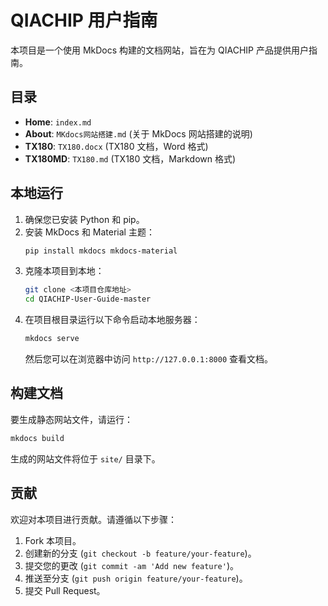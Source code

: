 # QIACHIP 用户指南

本项目是一个使用 MkDocs 构建的文档网站，旨在为 QIACHIP 产品提供用户指南。

## 目录

- **Home**: `index.md`
- **About**: `MKdocs网站搭建.md` (关于 MkDocs 网站搭建的说明)
- **TX180**: `TX180.docx` (TX180 文档，Word 格式)
- **TX180MD**: `TX180.md` (TX180 文档，Markdown 格式)

## 本地运行

1. 确保您已安装 Python 和 pip。
2. 安装 MkDocs 和 Material 主题：
   ```bash
   pip install mkdocs mkdocs-material
   ```
3. 克隆本项目到本地：
   ```bash
   git clone <本项目仓库地址>
   cd QIACHIP-User-Guide-master
   ```
4. 在项目根目录运行以下命令启动本地服务器：
   ```bash
   mkdocs serve
   ```
   然后您可以在浏览器中访问 `http://127.0.0.1:8000` 查看文档。

## 构建文档

要生成静态网站文件，请运行：

```bash
mkdocs build
```

生成的网站文件将位于 `site/` 目录下。

## 贡献

欢迎对本项目进行贡献。请遵循以下步骤：
1. Fork 本项目。
2. 创建新的分支 (`git checkout -b feature/your-feature`)。
3. 提交您的更改 (`git commit -am 'Add new feature'`)。
4. 推送至分支 (`git push origin feature/your-feature`)。
5. 提交 Pull Request。
